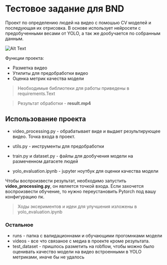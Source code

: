 # Тестовое задание для BND

Проект по определению людей на видео с помошью CV моделей и последующая их отрисовка. В основе использует нейросети с предобученными весами от YOLO, а так же дообучается по собранным данным.


![Alt Text](videos/result_gif.gif)

Функции проекта:
- Разметка видео
- Утилиты для предобработки видео
- Оценка метрик качества модели

> Необходимые библиотеки для работы приведены в requirements.Text

> Результат обработки - **result.mp4**

## Использование проекта

- video_processing.py - обрабатывает виде и выдает результирующее видео. Точка входа в проект.
- utils.py - инструменты для предобработки

- train.py и dataset.py - файлы для дообучения модели на размеченном датасете людей

- yolo_evaluation.ipynb - jupyter ноутбук для оценки качества модели


Чтобы воспроизвести результат, необходимо запустить **video_processing.py**, он является точкой входа. 
Если захочется воспроизвести обучение, то нужно переустановить Pytorch под вашу конфигурацию пк.

> Ходы эксериментов и идеи для улучшения изложены в yolo_evaluation.ipynb


### Остальное
- runs - папка с валидационнами и обучающими прогомнками модели
- videos - все что связаное с медиа в проекте кроме результата.
- test_dataset - пришлось разметить на robflow, чтобы можно было оценивать качество модели на видео встроенными в YOLO метриками, иначе бы не удалось
